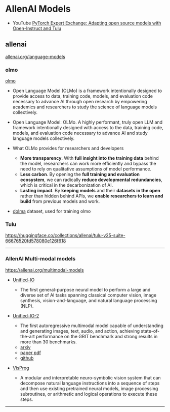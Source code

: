 # AllenAI Models

- YouTube [PyTorch Expert Exchange: Adapting open source models with Open-Instruct and Tulu](https://www.youtube.com/watch?v=e1qUJFAo10s)

## allenai 

[allenai.org/language-models](https://allenai.org/language-models)

### olmo

[olmo](https://allenai.org/olmo)
- Open Language Model (OLMo) is a framework intentionally designed to provide access to data, training code, models, and evaluation code necessary to advance AI through open research by empowering academics and researchers to study the science of language models collectively.
- Open Language Model: OLMo. A highly performant, truly open LLM and framework intentionally designed with access to the data, training code, models, and evaluation code necessary to advance AI and study language models collectively.
- What OLMo provides for researchers and developers
    - **More transparency**. With **full insight into the training data** behind the model, researchers can work more efficiently and bypass the need to rely on qualitative assumptions of model performance.
    - **Less carbon**. By opening the **full training and evaluation ecosystem**, we can radically **reduce developmental redundancies**, which is critical in the decarbonization of AI.
    - **Lasting impact**. By **keeping models** and their **datasets in the open** rather than hidden behind APIs, we **enable researchers to learn and build** from previous models and work.

- [dolma](/datasets#dolma) dataset, used for training olmo


### Tulu

https://huggingface.co/collections/allenai/tulu-v25-suite-66676520fd578080e126f618

---

### AllenAI Multi-modal models
https://allenai.org/multimodal-models

- [Unified-IO](https://unified-io.allenai.org/)
    - The first general-purpose neural model to perform a large and diverse set of AI tasks spanning classical computer vision, image synthesis, vision-and-language, and natural language processing (NLP).

- [Unified-IO-2](https://unified-io-2.allenai.org/)
    - The first autoregressive multimodal model capable of understanding and generating images, text, audio, and action, achieving state-of-the-art performance on the GRIT benchmark and strong results in more than 30 benchmarks.
    - [arxiv](https://arxiv.org/abs/2312.17172)
    - [paper pdf](https://arxiv.org/pdf/2312.17172)
    - [github](https://github.com/allenai/unified-io-2)

- [VisProg](https://prior.allenai.org/projects/visprog)
    - A modular and interpretable neuro-symbolic vision system that can decompose natural language instructions into a sequence of steps and then use existing pretrained neural models, image processing subroutines, or arithmetic and logical operations to execute these steps.

---

